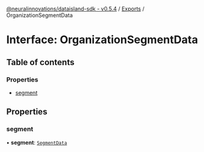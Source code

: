 [@neuralinnovations/dataisland-sdk - v0.5.4](../../README.md) / [Exports](../modules.md) / OrganizationSegmentData

# Interface: OrganizationSegmentData

## Table of contents

### Properties

- [segment](OrganizationSegmentData.md#segment)

## Properties

### segment

• **segment**: [`SegmentData`](SegmentData.md)
